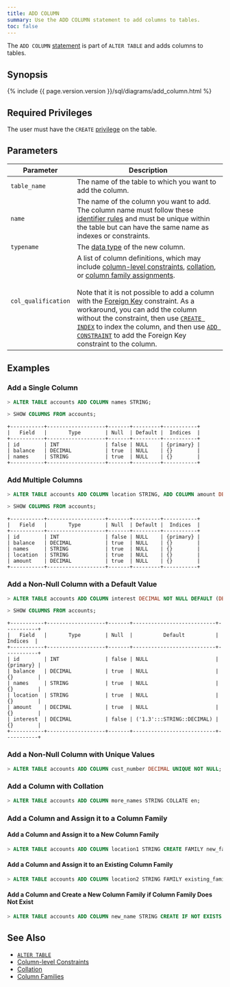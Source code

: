 ```yaml
---
title: ADD COLUMN
summary: Use the ADD COLUMN statement to add columns to tables.
toc: false
---
```


The `ADD COLUMN` [statement](sql-statements.html) is part of `ALTER TABLE` and adds columns to tables.

<div id="toc"></div>

## Synopsis

{% include {{ page.version.version }}/sql/diagrams/add_column.html %}

## Required Privileges

The user must have the `CREATE` [privilege](privileges.html) on the table.

## Parameters

| Parameter | Description |
|-----------|-------------|
| `table_name` | The name of the table to which you want to add the column. |
| `name` | The name of the column you want to add. The column name must follow these [identifier rules](keywords-and-identifiers.html#identifiers) and must be unique within the table but can have the same name as indexes or constraints.  |
| `typename` | The [data type](data-types.html) of the new column. |
| `col_qualification` | A list of column definitions, which may include [column-level constraints](constraints.html), [collation](collate.html), or [column family assignments](column-families.html).<br><br>Note that it is not possible to add a column with the [Foreign Key](foreign-key.html) constraint. As a workaround, you can add the column without the constraint, then use [`CREATE INDEX`](create-index.html) to index the column, and then use [`ADD CONSTRAINT`](add-constraint.html) to add the Foreign Key constraint to the column. |

## Examples

### Add a Single Column

~~~ sql
> ALTER TABLE accounts ADD COLUMN names STRING;
~~~

~~~ sql
> SHOW COLUMNS FROM accounts;
~~~

~~~
+-----------+-------------------+-------+---------+-----------+
|   Field   |       Type        | Null  | Default |  Indices  |
+-----------+-------------------+-------+---------+-----------+
| id        | INT               | false | NULL    | {primary} |
| balance   | DECIMAL           | true  | NULL    | {}        |
| names     | STRING            | true  | NULL    | {}        |
+-----------+-------------------+-------+---------+-----------+
~~~

### Add Multiple Columns

~~~ sql
> ALTER TABLE accounts ADD COLUMN location STRING, ADD COLUMN amount DECIMAL;
~~~

~~~ sql
> SHOW COLUMNS FROM accounts;
~~~

~~~
+-----------+-------------------+-------+---------+-----------+
|   Field   |       Type        | Null  | Default |  Indices  |
+-----------+-------------------+-------+---------+-----------+
| id        | INT               | false | NULL    | {primary} |
| balance   | DECIMAL           | true  | NULL    | {}        |
| names     | STRING            | true  | NULL    | {}        |
| location  | STRING            | true  | NULL    | {}        |
| amount    | DECIMAL           | true  | NULL    | {}        |
+-----------+-------------------+-------+---------+-----------+

~~~

### Add a Non-Null Column with a Default Value

~~~ sql
> ALTER TABLE accounts ADD COLUMN interest DECIMAL NOT NULL DEFAULT (DECIMAL '1.3');
~~~

~~~ sql
> SHOW COLUMNS FROM accounts;
~~~
~~~
+-----------+-------------------+-------+---------------------------+-----------+
|   Field   |       Type        | Null  |          Default          |  Indices  |
+-----------+-------------------+-------+---------------------------+-----------+
| id        | INT               | false | NULL                      | {primary} |
| balance   | DECIMAL           | true  | NULL                      | {}        |
| names     | STRING            | true  | NULL                      | {}        |
| location  | STRING            | true  | NULL                      | {}        |
| amount    | DECIMAL           | true  | NULL                      | {}        |
| interest  | DECIMAL           | false | ('1.3':::STRING::DECIMAL) | {}        |
+-----------+-------------------+-------+---------------------------+-----------+
~~~

### Add a Non-Null Column with Unique Values

~~~ sql
> ALTER TABLE accounts ADD COLUMN cust_number DECIMAL UNIQUE NOT NULL;
~~~

### Add a Column with Collation

~~~ sql
> ALTER TABLE accounts ADD COLUMN more_names STRING COLLATE en;
~~~

### Add a Column and Assign it to a Column Family

#### Add a Column and Assign it to a New Column Family
~~~ sql
> ALTER TABLE accounts ADD COLUMN location1 STRING CREATE FAMILY new_family;
~~~

#### Add a Column and Assign it to an Existing Column Family
~~~ sql
> ALTER TABLE accounts ADD COLUMN location2 STRING FAMILY existing_family;
~~~

#### Add a Column and Create a New Column Family if Column Family Does Not Exist
~~~ sql
> ALTER TABLE accounts ADD COLUMN new_name STRING CREATE IF NOT EXISTS FAMILY f1;
~~~


## See Also
- [`ALTER TABLE`](alter-table.html)
- [Column-level Constraints](constraints.html)
- [Collation](collate.html)
- [Column Families](column-families.html)
